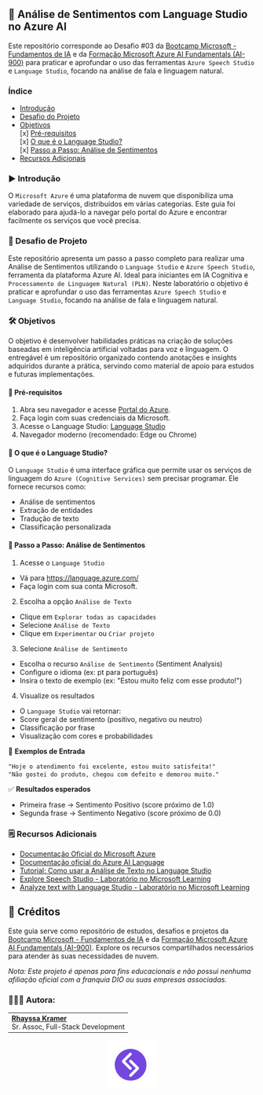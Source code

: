 ## 🤖 Análise de Sentimentos com Language Studio no Azure AI

Este repositório corresponde ao Desafio #03 da  [Bootcamp Microsoft - Fundamentos de IA](https://www.dio.me/bootcamp/microsoft-fundamentos-de-ia) e da [Formação Microsoft Azure AI Fundamentals (AI-900)](https://web.dio.me/track/2150f9b5-b06f-4a59-ade6-ab163c24f089) para praticar e aprofundar o uso das ferramentas `Azure Speech Studio` e `Language Studio`, focando na análise de fala e linguagem natural. 

### Índice
- [Introdução](https://github.com/rhayssakramer/formacao-ai-fundamentals/tree/main/Desafio%2303-Analise-de-Sentimentos-com-Language-Studio-no-Azure-AI#introdu%C3%A7%C3%A3o)
- [Desafio do Projeto](https://github.com/rhayssakramer/formacao-ai-fundamentals/tree/main/Desafio%2303-Analise-de-Sentimentos-com-Language-Studio-no-Azure-AI#-desafio-de-projeto)
- [Objetivos](https://github.com/rhayssakramer/formacao-ai-fundamentals/tree/main/Desafio%2303-Analise-de-Sentimentos-com-Language-Studio-no-Azure-AI#%EF%B8%8F-objetivos)  
    [x] [Pré-requisitos](https://github.com/rhayssakramer/formacao-ai-fundamentals/tree/main/Desafio%2303-Analise-de-Sentimentos-com-Language-Studio-no-Azure-AI#-pr%C3%A9-requisitos)  
    [x] [O que é o Language Studio?](https://github.com/rhayssakramer/formacao-ai-fundamentals/tree/main/Desafio%2303-Analise-de-Sentimentos-com-Language-Studio-no-Azure-AI#-o-que-%C3%A9-o-language-studio)  
    [x] [Passo a Passo: Análise de Sentimentos](https://github.com/rhayssakramer/formacao-ai-fundamentals/tree/main/Desafio%2303-Analise-de-Sentimentos-com-Language-Studio-no-Azure-AI#-passo-a-passo-an%C3%A1lise-de-sentimentos)  
- [Recursos Adicionais](https://github.com/rhayssakramer/formacao-ai-fundamentals/tree/main/Desafio%2303-Analise-de-Sentimentos-com-Language-Studio-no-Azure-AI#%EF%B8%8F-recursos-adicionais)

### ▶️ Introdução
O `Microsoft Azure` é uma plataforma de nuvem que disponibiliza uma variedade de serviços, distribuídos em várias categorias. Este guia foi elaborado para ajudá-lo a navegar pelo portal do Azure e encontrar facilmente os serviços que você precisa.

### 🎯 Desafio de Projeto
Este repositório apresenta um passo a passo completo para realizar uma Análise de Sentimentos utilizando o `Language Studio` e `Azure Speech Studio`, ferramenta da plataforma Azure AI. Ideal para iniciantes em IA Cognitiva e `Processamento de Linguagem Natural (PLN)`. Neste laboratório o objetivo é praticar e aprofundar o uso das ferramentas `Azure Speech Studio` e `Language Studio`, focando na análise de fala e linguagem natural. 

### 🛠️ Objetivos
O objetivo é desenvolver habilidades práticas na criação de soluções baseadas em inteligência artificial voltadas para voz e linguagem. O entregável é um repositório organizado contendo anotações e insights adquiridos durante a prática, servindo como material de apoio para estudos e futuras implementações.

#### 📌 Pré-requisitos
1. Abra seu navegador e acesse [Portal do Azure](portal.azure.com).
2. Faça login com suas credenciais da Microsoft.
3. Acesse o Language Studio: [Language Studio](https://language.azure.com/)
4. Navegador moderno (recomendado: Edge ou Chrome)

#### 🧠 O que é o Language Studio?
O `Language Studio` é uma interface gráfica que permite usar os serviços de linguagem do `Azure (Cognitive Services)` sem precisar programar. Ele fornece recursos como:
- Análise de sentimentos
- Extração de entidades
- Tradução de texto
- Classificação personalizada

#### 🚀 Passo a Passo: Análise de Sentimentos
1. Acesse o `Language Studio`
- Vá para https://language.azure.com/
- Faça login com sua conta Microsoft.

2. Escolha a opção `Análise de Texto`
- Clique em `Explorar todas as capacidades`
- Selecione `Análise de Texto`
- Clique em `Experimentar` ou `Criar projeto`

3. Selecione `Análise de Sentimento`
- Escolha o recurso `Análise de Sentimento` (Sentiment Analysis)
- Configure o idioma (ex: pt para português)
- Insira o texto de exemplo (ex: "Estou muito feliz com esse produto!")

4. Visualize os resultados
- O `Language Studio` vai retornar:
- Score geral de sentimento (positivo, negativo ou neutro)
- Classificação por frase
- Visualização com cores e probabilidades

🧪 **Exemplos de Entrada**  
```
"Hoje o atendimento foi excelente, estou muito satisfeita!"
"Não gostei do produto, chegou com defeito e demorou muito."
```

✅ **Resultados esperados**
- Primeira frase → Sentimento Positivo (score próximo de 1.0)
- Segunda frase → Sentimento Negativo (score próximo de 0.0)

### 🗒️ Recursos Adicionais
- [Documentação Oficial do Microsoft Azure](https://docs.microsoft.com/azure)
- [Documentação oficial do Azure AI Language](https://learn.microsoft.com/pt-br/azure/ai-services/language-service/overview)
- [Tutorial: Como usar a Análise de Texto no Language Studio](https://learn.microsoft.com/pt-br/azure/ai-services/language-service/sentiment-opinion-mining/overview)
- [Explore Speech Studio - Laboratório no Microsoft Learning](https://microsoftlearning.github.io/mslearn-ai-fundamentals/Instructions/Labs/09-speech.html)
- [Analyze text with Language Studio - Laboratório no Microsoft Learning](https://microsoftlearning.github.io/mslearn-ai-fundamentals/Instructions/Labs/06-text-analysis.html)

## 🔗 Créditos
Este guia serve como repositório de estudos, desafios e projetos da [Bootcamp Microsoft - Fundamentos de IA](https://www.dio.me/bootcamp/microsoft-fundamentos-de-ia) e da [Formação Microsoft Azure AI Fundamentals (AI-900)](https://web.dio.me/track/2150f9b5-b06f-4a59-ade6-ab163c24f089). Explore os recursos compartilhados necessários para atender às suas necessidades de nuvem.

*Nota: Este projeto é apenas para fins educacionais e não possui nenhuma afiliação oficial com a franquia DIO ou suas empresas associadas.*

### 👩🏼‍💻 Autora:
<table style="border=0">
  <tr>
    <td align="left">
      <a href="https://github.com/rhayssakramer">
        <span><b>Rhayssa Kramer</b></span>
      </a>
      <br>
      <span>Sr. Assoc, Full-Stack Development</span>
    </td>
  </tr>
</table>

<div align="center"><a href="https://github.com/rhayssakramer"><img src="https://github.com/rhayssakramer/rhayssakramer/blob/main/img/by-devrhakramer.png" width="100"></a></div>
